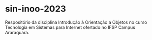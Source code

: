 # sin-inoo-2023
Respositório da disciplina Introdução à Orientação a Objetos no curso Tecnologia em Sistemas para Internet ofertado no IFSP Campus Araraquara.
